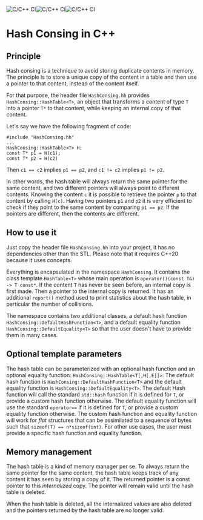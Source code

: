 ![C/C++ CI](https://github.com/orlarey/HashConsing/actions/workflows/ubuntu.yml/badge.svg)![C/C++ CI](https://github.com/orlarey/HashConsing/actions/workflows/macos.yml/badge.svg)![C/C++ CI](https://github.com/orlarey/HashConsing/actions/workflows/windows.yml/badge.svg)


# Hash Consing in C++
## Principle
Hash consing is a technique to avoid storing duplicate contents in memory. The principle is to store a unique copy of the content in a table and then use a pointer to that content, instead of the content itself. 

For that purpose, the header file `HashConsing.hh` provides `HashConsing::HashTable<T>`, an object that transforms a content of type `T` into a pointer `T*` to that content, while keeping an internal copy of that content.

Let's say we have the following fragment of code:

	#include "HashConsing.hh"
	...
	HashConsing::HashTable<T> H;
	const T* p1 = H(c1);
	const T* p2 = H(c2)

Then `c1 == c2` implies `p1 == p2`, and `c1 != c2` implies `p1 != p2`.

In other words, the hash table will always return the same pointer for the same content, and two different pointers will always point to different contents. Knowing the content `c` it is possible to retrieve the pointer `p` to that content by calling `H(c)`. Having two pointers `p1` and `p2` it is very efficient to check if they point to the same content by comparing `p1 == p2`. If the pointers are different, then the contents are different.

## How to use it

Just copy the header file `HashConsing.hh` into your project, it has no dependencies other than the STL. Please note that it requires C++20 because it uses concepts.

Everything is encapsulated in the namespace `HashConsing`. It contains the class template `HashTable<T>` whose main operation is `operator()(const T&) -> T const*`. If the content `T` has never be seen before, an internal copy is first made. Then a pointer to the internal copy is returned. It has an additional `report()` method used to print statistics about the hash table, in particular the number of collisions. 

The namespace contains two additional classes, a default hash function  `HashConsing::DefaultHashFunction<T>`, and a default equality function `HashConsing::DefaultEquality<T>` so that the user doesn't have to provide them in many cases.

## Optional template parameters

The hash table can be parameterized with an optional hash function and an optional equality function: `HashConsing::HashTable<T[,H[,E]]>`. The default hash function is `HashConsing::DefaultHashFunction<T>` and the default equality function is `HashConsing::DefaultEquality<T>`. The default Hash function will call the standard `std::hash` function if it is defined for `T`, or provide a custom hash function otherwise. The default equality function will use the standard `operator==` if it is defined for `T`, or provide a custom equality function otherwise. The custom hash function and equality function will work for _flat_ structures that can be assimilated to a sequence of bytes such that `sizeof(T) == n*sizeof(int)`. For other use cases, the user must provide a specific hash function and equality function.

## Memory management

The hash table is a kind of memory manager per se. To always return the same pointer for the same content, the hash table keeps track of any content it has seen by storing a copy of it. The returned pointer is a const pointer to this _internalized_ copy. The pointer will remain valid until the hash table is deleted.

When the hash table is deleted, all the internalized values are also deleted and the pointers returned by the hash table are no longer valid.

